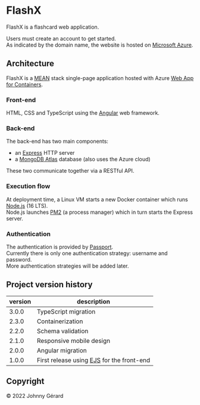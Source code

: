 # FlashX
FlashX is a flashcard web application.

Users must create an account to get started.  
As indicated by the domain name, the website is hosted on [Microsoft Azure](https://azure.microsoft.com/en-us/).

## Architecture
FlashX is a [MEAN](https://www.mongodb.com/mean-stack) stack single-page application hosted with Azure [Web App for Containers](https://azure.microsoft.com/en-us/products/app-service/containers/#overview).  

### Front-end
HTML, CSS and TypeScript using the [Angular](https://angular.io/) web framework.

### Back-end
The back-end has two main components:  
* an [Express](https://expressjs.com) HTTP server
* a [MongoDB Atlas](https://www.mongodb.com/atlas) database (also uses the Azure cloud)

These two communicate together via a RESTful API.  

### Execution flow
At deployment time, a Linux VM starts a new Docker container which runs [Node.js](https://nodejs.dev/en/) (16 LTS).  
Node.js launches [PM2](https://pm2.keymetrics.io/) (a process manager) which in turn starts the Express server.

### Authentication
The authentication is provided by [Passport](https://www.passportjs.org/).  
Currently there is only one authentication strategy: username and password.  
More authentication strategies will be added later.

## Project version history

| version | description |
| --- | --- |
| 3.0.0 | TypeScript migration |
| 2.3.0 | Containerization |
| 2.2.0 | Schema validation |
| 2.1.0 | Responsive mobile design |
| 2.0.0 | Angular migration |
| 1.0.0 | First release using [EJS](https://ejs.co/) for the front-end |

## Copyright
© 2022 Johnny Gérard
